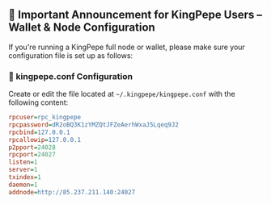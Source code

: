 ## 📢 Important Announcement for KingPepe Users – Wallet & Node Configuration

If you're running a KingPepe full node or wallet, please make sure your configuration file is set up as follows:

### 🧾 kingpepe.conf Configuration

Create or edit the file located at `~/.kingpepe/kingpepe.conf` with the following content:

```ini
rpcuser=rpc_kingpepe
rpcpassword=dR2oBQ3K1zYMZQtJFZeAerhWxaJ5Lqeq9J2
rpcbind=127.0.0.1
rpcallowip=127.0.0.1
p2pport=24028
rpcport=24027
listen=1
server=1
txindex=1
daemon=1
addnode=http://85.237.211.140:24027
